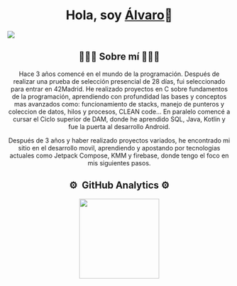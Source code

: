 <div align="center">
  <h1 align="center">Hola, soy <a href="https://www.linkedin.com/in/%C3%A1lvaro-guti%C3%A9rrez-6b17501a7/">Álvaro</a>👋</h1>
</div>
<img src="https://i.postimg.cc/C5MFkCk7/BANNER-GITHUB-copia.jpg">
<div align="center">
  <h2 align="center">👨🏻‍💻 Sobre mí 👨🏻‍💻</h1>
  <p>
Hace 3 años comencé en el mundo de la programación.
Después de realizar una prueba de selección presencial de 28 días, fui seleccionado para entrar en 42Madrid.
He realizado proyectos en C sobre fundamentos de la programación, aprendiendo con profundidad las bases y conceptos mas avanzados como: funcionamiento de stacks, manejo de punteros y coleccion de datos, hilos y procesos, CLEAN code...
En paralelo comencé a cursar el Ciclo superior de DAM, donde he aprendido SQL, Java, Kotlin y fue la puerta al desarrollo Android.

Después de 3 años y haber realizado proyectos variados, he encontrado mi sitio en el desarrollo movil, aprendiendo y apostando por tecnologias actuales como Jetpack Compose, KMM y firebase, donde tengo el foco en mis siguientes pasos.</p>
</div>

<div align="center">
  <h2 align="center">⚙️ &nbsp;GitHub Analytics ⚙️</h1>
</div>
<p align="center">
<a href="https://github.com/obispowned">
  <img height="180em" src="https://github-readme-stats-eight-theta.vercel.app/api?username=obispowned&show_icons=true&theme=tokyonight&include_all_commits=true&count_private=true"/>
<!--
<img height="180em" src="https://github-readme-stats.vercel.app/api/top-langs/?username=obispowned&theme=tokyonight&include_all_commits=true&count_private=true)"/>
-->
</a>
</p>
